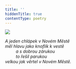 ```yaml
---
title: ''
hiddenTitle: true
contentType: poetry
---
```


<section>

![](../Images/064.jpg)

_A jeden chlápek v Novém Městě  
měl hlavu jako knoflík k vestě  
         a s dobrou zárukou  
         to řešil parukou  
velkou jak věrtel v Novém Městě._

</section>
